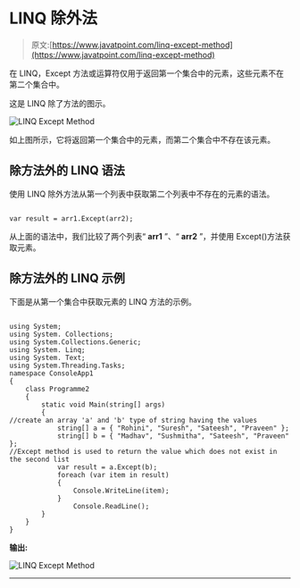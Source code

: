 # LINQ 除外法

> 原文:[https://www.javatpoint.com/linq-except-method](https://www.javatpoint.com/linq-except-method)

在 LINQ，Except 方法或运算符仅用于返回第一个集合中的元素，这些元素不在第二个集合中。

这是 LINQ 除了方法的图示。

![LINQ Except Method](../Images/49842c9220c3bc4aa1571286637dd325.png)

如上图所示，它将返回第一个集合中的元素，而第二个集合中不存在该元素。

## 除方法外的 LINQ 语法

使用 LINQ 除外方法从第一个列表中获取第二个列表中不存在的元素的语法。

```

var result = arr1.Except(arr2);

```

从上面的语法中，我们比较了两个列表“ **arr1** ”、“ **arr2** ”，并使用 Except()方法获取元素。

## 除方法外的 LINQ 示例

下面是从第一个集合中获取元素的 LINQ 方法的示例。

```

using System;
using System. Collections;
using System.Collections.Generic;
using System. Linq;
using System. Text;
using System.Threading.Tasks;
namespace ConsoleApp1
{
    class Programme2
    {
        static void Main(string[] args)
        {
//create an array 'a' and 'b' type of string having the values
            string[] a = { "Rohini", "Suresh", "Sateesh", "Praveen" };
            string[] b = { "Madhav", "Sushmitha", "Sateesh", "Praveen" };
//Except method is used to return the value which does not exist in the second list 
            var result = a.Except(b);
            foreach (var item in result)
            {
                Console.WriteLine(item);
            }
                Console.ReadLine();
        }
    }
}

```

**输出:**

![LINQ Except Method](../Images/e3e4de02578a5049defb1df51802ffe0.png)

* * *